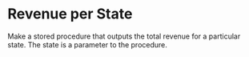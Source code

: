 # Revenue per State

Make a stored procedure that outputs the total revenue for a particular state. The state is a parameter to the procedure.
